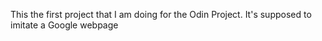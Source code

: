 This the first project that I am doing for the Odin Project. It's supposed to imitate a Google webpage
